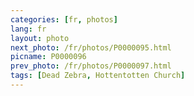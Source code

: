 ```yaml
---
categories: [fr, photos]
lang: fr
layout: photo
next_photo: /fr/photos/P0000095.html
picname: P0000096
prev_photo: /fr/photos/P0000097.html
tags: [Dead Zebra, Hottentotten Church]
---
```

